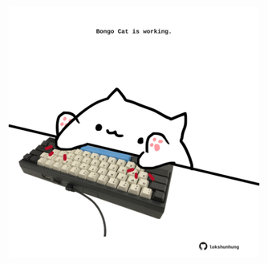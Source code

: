 <!-- built at 01/05/2022, 12:01:05 UTC -->
<p align="center">
  <img width="500" height="500" src="./ReadmeImage.svg">
</p>
